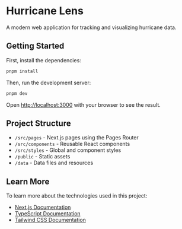 # Hurricane Lens

A modern web application for tracking and visualizing hurricane data.

## Getting Started

First, install the dependencies:

```bash
pnpm install
```

Then, run the development server:

```bash
pnpm dev
```

Open [http://localhost:3000](http://localhost:3000) with your browser to see the result.

## Project Structure

- `/src/pages` - Next.js pages using the Pages Router
- `/src/components` - Reusable React components
- `/src/styles` - Global and component styles
- `/public` - Static assets
- `/data` - Data files and resources

## Learn More

To learn more about the technologies used in this project:

- [Next.js Documentation](https://nextjs.org/docs)
- [TypeScript Documentation](https://www.typescriptlang.org/docs/)
- [Tailwind CSS Documentation](https://tailwindcss.com/docs) 